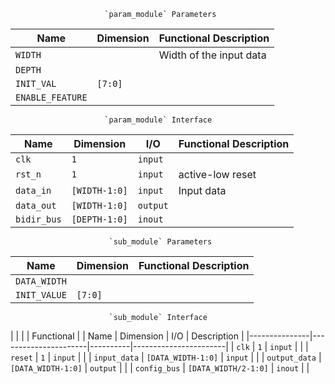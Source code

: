                          `param_module` Parameters                         
                                                                           
| Name                   | Dimension     | Functional Description         |
|------------------------|---------------|--------------------------------|
| `WIDTH`                |               | Width of the input data        |
| `DEPTH`                |               |                                |
| `INIT_VAL`             | `[7:0]`       |                                |
| `ENABLE_FEATURE`       |               |                                |
                                                                           
                         `param_module` Interface                          
                                                                           
| Name          | Dimension       | I/O        | Functional Description   |
|---------------|-----------------|------------|--------------------------|
| `clk`         | `1`             | `input`    |                          |
| `rst_n`       | `1`             | `input`    | active-low reset         |
| `data_in`     | `[WIDTH-1:0]`   | `input`    | Input data               |
| `data_out`    | `[WIDTH-1:0]`   | `output`   |                          |
| `bidir_bus`   | `[DEPTH-1:0]`   | `inout`    |                          |
                                                                           
                          `sub_module` Parameters                          
                                                                           
| Name                | Dimension      | Functional Description           |
|---------------------|----------------|----------------------------------|
| `DATA_WIDTH`        |                |                                  |
| `INIT_VALUE`        | `[7:0]`        |                                  |
                                                                           
                          `sub_module` Interface                           
                                                                           
|               |                      |          | Functional            |
| Name          | Dimension            | I/O      | Description           |
|---------------|----------------------|----------|-----------------------|
| `clk`         | `1`                  | `input`  |                       |
| `reset`       | `1`                  | `input`  |                       |
| `input_data`  | `[DATA_WIDTH-1:0]`   | `input`  |                       |
| `output_data` | `[DATA_WIDTH-1:0]`   | `output` |                       |
| `config_bus`  | `[DATA_WIDTH/2-1:0]` | `inout`  |                       |
                                                                           
